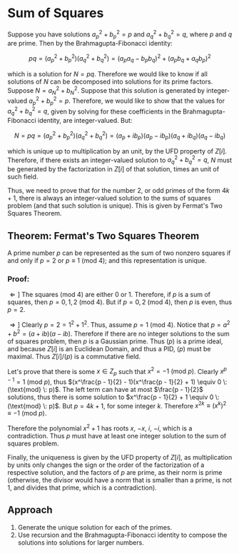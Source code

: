 # Sum of Squares

Suppose you have solutions $a_p^2 + b_p^2 = p$ and $a_q^2 + b_q^2 = q$, where $p$ and $q$ are prime. Then by the Brahmagupta-Fibonacci
identity:

$$pq = (a_p^2 + b_p^2) (a_q^2 + b_q^2) = (a_p a_q - b_p b_q)^2 + (a_p b_q + a_q b_p)^2$$

which is a solution for $N = p q$. Therefore we would like to know if all solutions of $N$ can be
decomposed into solutions for its prime factors. Suppose $N = a_N^2 + b_N^2$. Suppose that this solution is generated by integer-valued $a_p^2 + b_p^2 = p$. Therefore, we would like to show that the values for $a_q^2 + b_q^2 = q$, given by solving for these coefficients in the Brahmagupta-Fibonacci identity, are integer-valued. But:

$$N = p q = (a_p^2 + b_p^2) (a_q^2 + b_q^2) = (a_p + i b_p) (a_p - i b_p) (a_q + i b_q) (a_q - i b_q)$$

which is unique up to multiplication by an unit, by the UFD property of $Z[i]$. Therefore, if there exists an integer-valued solution to $a_q^2 + b_q^2 = q$, $N$ must be generated by the factorization in $Z[i]$ of that solution, times an unit of such field.

Thus, we need to prove that for the number 2, or odd primes of the form $4k + 1$, there is always an integer-valued solution to the sums of squares problem (and that such solution is unique). This is given by Fermat's Two Squares Theorem.

## Theorem: Fermat's Two Squares Theorem

A prime number $p$ can be represented as the sum of two nonzero squares if and only if $p = 2$ or $p \equiv 1 \: (\text{mod} \: 4)$; and this representation is unique.

### Proof:

$\Leftarrow]$ The squares $(\text{mod} \: 4)$ are either $0$ or $1$. Therefore, if $p$ is a sum of squares, then $p = 0, 1, 2 \: (\text{mod} \: 4)$. But if $p = 0, 2 \: (\text{mod} \: 4)$, then $p$ is even, thus $p = 2$.

$\Rightarrow]$ Clearly $p = 2 = 1^2 + 1^2$. Thus, assume $p = 1 \: (\text{mod} \: 4)$. Notice that $p = a^2 + b^2 = (a + i b) (a - i b)$. Therefore if there are no integer solutions to the sum of squares problem, then $p$ is a Gaussian prime. Thus $(p)$ is a prime ideal, and because $Z[i]$ is an Euclidean Domain, and thus a PID, $(p)$ must be maximal. Thus $Z[i] / (p)$ is a commutative field.

Let's prove that there is some $x \in Z_p$ such that $x^2 = -1 \: (\text{mod} \: p)$. Clearly $x^{p - 1} = 1 \: (\text{mod} \: p)$, thus $(x^\frac{p - 1}{2} - 1)(x^\frac{p - 1}{2} + 1) \equiv 0 \: (\text{mod} \: p)$. The left term can have at most $\frac{p - 1}{2}$ solutions, thus there is some solution to $x^\frac{p - 1}{2} + 1 \equiv 0 \: (\text{mod} \: p)$. But $p = 4k + 1$, for some integer $k$. Therefore $x^{2k} \equiv (x^k)^2 \equiv -1 \: (\text{mod} \: p)$.

Therefore the polynomial $x^2 + 1$ has roots $x$, $-x$, $i$, $-i$, which is a contradiction. Thus $p$ must have at least one integer solution to the sum of squares problem.

Finally, the uniqueness is given by the UFD property of $Z[i]$, as multiplication by units only changes the sign or the order of the factorization of a respective solution, and the factors of $p$ are prime, as their norm is prime (otherwise, the divisor would have a norm that is smaller than a prime, is not $1$, and divides that prime, which is a contradiction).

## Approach

1. Generate the unique solution for each of the primes.
2. Use recursion and the Brahmagupta-Fibonacci identity to compose the solutions into solutions for larger numbers.
